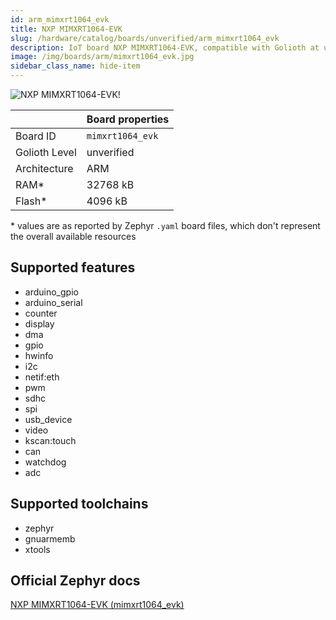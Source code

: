 ```yaml
---
id: arm_mimxrt1064_evk
title: NXP MIMXRT1064-EVK
slug: /hardware/catalog/boards/unverified/arm_mimxrt1064_evk
description: IoT board NXP MIMXRT1064-EVK, compatible with Golioth at unverified level.
image: /img/boards/arm/mimxrt1064_evk.jpg
sidebar_class_name: hide-item
---
```


[//]: # (This is an auto-generated file, do not edit! Changes to it will be lost upon re-generation)

![NXP MIMXRT1064-EVK!](/img/boards/arm/mimxrt1064_evk.jpg "NXP MIMXRT1064-EVK")

|                | Board properties     |
| -------------  | -------------------- |
| Board ID       | `mimxrt1064_evk` |
| Golioth Level  | unverified       |
| Architecture   | ARM |
| RAM*           | 32768 kB |
| Flash*         | 4096 kB |

\* values are as reported by Zephyr `.yaml` board files, which don't represent the overall available resources



## Supported features

* arduino_gpio
* arduino_serial
* counter
* display
* dma
* gpio
* hwinfo
* i2c
* netif:eth
* pwm
* sdhc
* spi
* usb_device
* video
* kscan:touch
* can
* watchdog
* adc

## Supported toolchains

* zephyr
* gnuarmemb
* xtools

## Official Zephyr docs

[NXP MIMXRT1064-EVK (mimxrt1064_evk)](https://docs.zephyrproject.org/latest/boards/arm/mimxrt1064_evk/doc/index.html)
